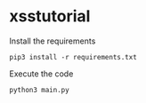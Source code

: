 # xsstutorial

Install the requirements
```
pip3 install -r requirements.txt
```

Execute the code
```
python3 main.py
```